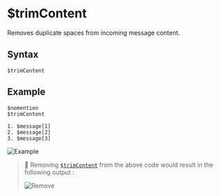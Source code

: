 # $trimContent
Removes duplicate spaces from incoming message content.

## Syntax
```
$trimContent
```

## Example
```
$nomention
$trimContent

1. $message[1]
2. $message[2]
3. $message[3]
```
![Example](https://user-images.githubusercontent.com/70456337/191595057-3bbe9531-3402-44db-a5f4-4c4324d3511c.png)

> 📌 Removing [`$trimContent`](./trimContent.md) from the above code would result in the following output :
>
> ![Remove](https://user-images.githubusercontent.com/70456337/191595126-8d930e58-9407-44ad-9160-5fedbdeebef2.png)
